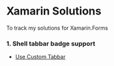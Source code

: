 # Xamarin Solutions
To track my solutions for Xamarin.Forms

### 1. Shell tabbar badge support
- [Use Custom Tabbar](shell/shell-custom-tabbar.md)
